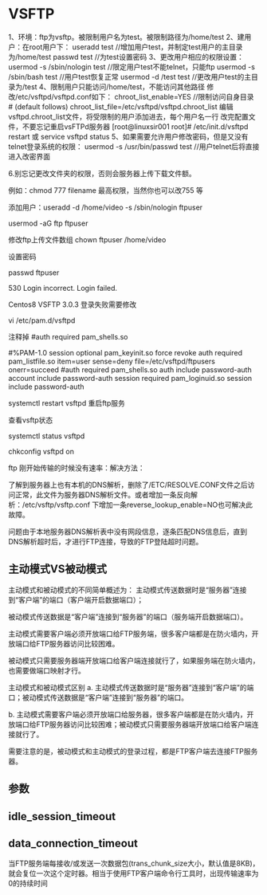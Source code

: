 # VSFTP

1、环境：ftp为vsftp。被限制用户名为test。被限制路径为/home/test
2、建用户：在root用户下：
useradd test //增加用户test，并制定test用户的主目录为/home/test
passwd test //为test设置密码
3、更改用户相应的权限设置：
usermod -s /sbin/nologin test //限定用户test不能telnet，只能ftp
usermod -s /sbin/bash test //用户test恢复正常
usermod -d /test test //更改用户test的主目录为/test
4、限制用户只能访问/home/test，不能访问其他路径
修改/etc/vsftpd/vsftpd.conf如下：
chroot_list_enable=YES //限制访问自身目录
\# (default follows)
chroot_list_file=/etc/vsftpd/vsftpd.chroot_list
编辑 vsftpd.chroot_list文件，将受限制的用户添加进去，每个用户名一行
改完配置文件，不要忘记重启vsFTPd服务器
[root@linuxsir001 root]# /etc/init.d/vsftpd restart 或 service vsftpd status
5、如果需要允许用户修改密码，但是又没有telnet登录系统的权限：
usermod -s /usr/bin/passwd test //用户telnet后将直接进入改密界面

6.别忘记更改文件夹的权限，否则会服务器上传下载文件额。

例如：chmod 777 filename 最高权限，当然你也可以改755 等



添加用户：useradd -d /home/video -s /sbin/nologin ftpuser

usermod -aG ftp ftpuser

修改ftp上传文件数组  chown ftpuser /home/video

设置密码

 passwd ftpuser



530 Login incorrect.
Login failed.



Centos8  VSFTP 3.0.3 登录失败需要修改

vi /etc/pam.d/vsftpd



注释掉 #auth       required	pam_shells.so



#%PAM-1.0
session    optional     pam_keyinit.so    force revoke
auth       required	pam_listfile.so item=user sense=deny file=/etc/vsftpd/ftpusers onerr=succeed
#auth       required	pam_shells.so
auth       include	password-auth
account    include	password-auth
session    required     pam_loginuid.so
session    include	password-auth



systemctl restart vsftpd 重启ftp服务

查看vsftp状态

systemctl status vsftpd

chkconfig vsftpd on



ftp 刚开始传输的时候没有速率：解决方法：

了解到服务器上也有本机的DNS解析，删除了/ETC/RESOLVE.CONF文件之后访问正常，此文件为服务器DNS解析文件。或者增加一条反向解析：/etc/vsftp/vsftp.conf 下增加一条reverse_lookup_enable=NO也可解决此故障。

问题由于本地服务器DNS解析表中没有网段信息，逐条匹配DNS信息后，直到DNS解析超时后，才进行FTP连接，导致的FTP登陆超时问题。

## 主动模式VS被动模式

主动模式和被动模式的不同简单概述为： 主动模式传送数据时是“服务器”连接到“客户端”的端口（客户端开启数据端口）；

被动模式传送数据是“客户端”连接到“服务器”的端口（服务端开启数据端口）。

主动模式需要客户端必须开放端口给FTP服务端，很多客户端都是在防火墙内，开放端口给FTP服务器访问比较困难。

被动模式只需要服务器端开放端口给客户端连接就行了，如果服务端在防火墙内，也需要做端口映射才行。

主动模式和被动模式区别
a. 主动模式传送数据时是“服务器”连接到“客户端”的端口；被动模式传送数据是“客户端”连接到“服务器”的端口。

b. 主动模式需要客户端必须开放端口给服务器，很多客户端都是在防火墙内，开放端口给FTP服务器访问比较困难；被动模式只需要服务器端开放端口给客户端连接就行了。

需要注意的是，被动模式和主动模式的登录过程，都是FTP客户端去连接FTP服务器。 

## 参数



## idle_session_timeout

## data_connection_timeout

当FTP服务端每接收/或发送一次数据包(trans_chunk_size大小，默认值是8KB)，就会复位一次这个定时器。相当于使用FTP客户端命令行工具时，出现传输速率为0的持续时间


